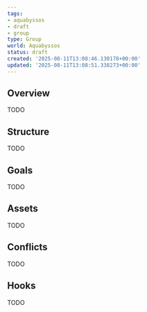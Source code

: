 ```yaml
---
tags:
- aquabyssos
- draft
- group
type: Group
world: Aquabyssos
status: draft
created: '2025-08-11T13:08:46.130178+00:00'
updated: '2025-08-11T13:08:51.338273+00:00'
---
```



## Overview

TODO
## Structure

TODO
## Goals

TODO
## Assets

TODO
## Conflicts

TODO
## Hooks

TODO
